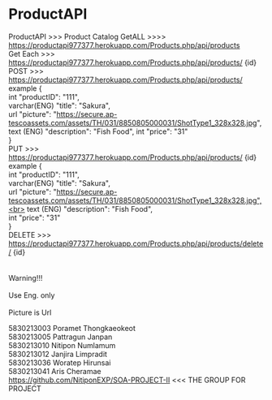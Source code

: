 # ProductAPI
ProductAPI >>> Product Catalog
GetALL >>>> https://productapi977377.herokuapp.com/Products.php/api/products <br>
Get Each >>> https://productapi977377.herokuapp.com/Products.php/api/products/ {id} <br>
POST >>> https://productapi977377.herokuapp.com/Products.php/api/products/<br>
   example      {<br>
    int          "productID": "111",<br>
    varchar(ENG) "title": "Sakura",<br>
    url          "picture": "https://secure.ap-tescoassets.com/assets/TH/031/8850805000031/ShotType1_328x328.jpg",
    text (ENG)   "description": "Fish Food",
    int          "price": "31"<br>
                }<br>
PUT >>> https://productapi977377.herokuapp.com/Products.php/api/products/ {id}<br>
   example      {<br>
    int          "productID": "111",<br>
    varchar(ENG) "title": "Sakura",<br>
    url          "picture": "https://secure.ap-tescoassets.com/assets/TH/031/8850805000031/ShotType1_328x328.jpg",<br>
    text (ENG)   "description": "Fish Food",<br>
    int          "price": "31"<br>
                }<br>
DELETE >>> https://productapi977377.herokuapp.com/Products.php/api/products/delete/ {id}   <br>
<br>
<br>Warning!!!<br>
<br>Use Eng. only<br>
<br>Picture is Url  <br>

5830213003	Poramet Thongkaeokeot<br>
5830213005	Pattragun Janpan<br>
5830213010	Nitipon Numlamum<br>
5830213012	Janjira Limpradit<br>
5830213036	Woratep Hirunsai<br>
5830213041	Aris Cheramae<br>
https://github.com/NitiponEXP/SOA-PROJECT-II <<< THE GROUP FOR PROJECT <br>
